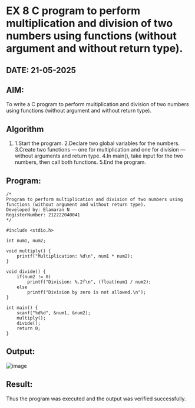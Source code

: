 # EX 8 C program to perform multiplication and division of two numbers using functions (without argument and without return type).
## DATE: 21-05-2025
## AIM:
To write a C program to perform multiplication and division of two numbers using functions (without argument and without return type).

## Algorithm
1. 1.Start the program.
2.Declare two global variables for the numbers.
3.Create two functions — one for multiplication and one for division — without arguments and return type. 
4.In main(), take input for the two numbers, then call both functions. 
5.End the program.  

## Program:
```
/*
Program to perform multiplication and division of two numbers using functions (without argument and without return type).
Developed by: Elamaran N
RegisterNumber: 212222040041
*/

#include <stdio.h>

int num1, num2;

void multiply() {
    printf("Multiplication: %d\n", num1 * num2);
}

void divide() {
    if(num2 != 0)
        printf("Division: %.2f\n", (float)num1 / num2);
    else
        printf("Division by zero is not allowed.\n");
}

int main() {
    scanf("%d%d", &num1, &num2);
    multiply();
    divide();
    return 0;
}
```

## Output:
![image](https://github.com/user-attachments/assets/f6ec7f29-2d8f-4ca1-8584-ac24ffc423a1)


## Result:
Thus the program was executed and the output was verified successfully.
